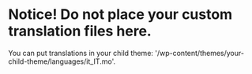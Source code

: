 # Notice! Do not place your custom translation files here.

You can put translations in your child theme: '/wp-content/themes/your-child-theme/languages/it_IT.mo'.